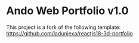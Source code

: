 # Ando Web Portfolio v1.0
This project is a fork of the following template:
https://github.com/ladunjexa/reactjs18-3d-portfolio
